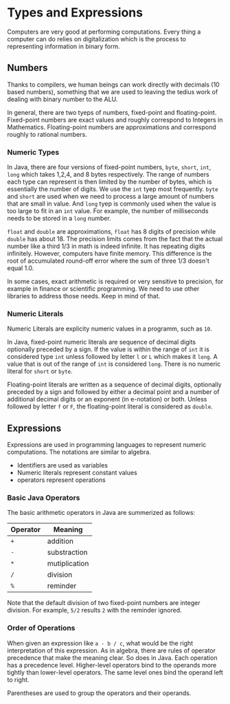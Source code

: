 # Types and Expressions
Computers are very good at performing computations. Every thing a computer can do relies on digitalization which is the process to representing information in binary form.

## Numbers
Thanks to compilers, we human beings can work directly with decimals (10 based numbers), something that we are used to leaving the tedius work of dealing with binary number to the ALU.

In general, there are two tyeps of numbers, fixed-point and floating-point. Fixed-point numbers are exact values and roughly correspond to Integers in Mathematics. Floating-point numbers are approximations and correspond roughly to rational numbers.

### Numeric Types
In Java, there are four versions of fixed-point numbers, `byte`, `short`, `int`, `long` which takes 1,2,4, and 8 bytes respectively. The range of numbers each type can represent is then limited by the number of bytes, which is essentially the number of digits. We use the `int` tyep most frequently. `byte` and `short` are used when we need to process a large amount of numbers that are small in value. And `long` tyep is commonly used when the value is too large to fit in an `int` value. For example, the number of milliseconds needs to be stored in a `long` number.

`float` and `double` are approximations, `float` has 8 digits of precision while `double` has about 18. The precision limits comes from the fact that the actual number like a third 1/3 in math is indeed infinite. It has repeating digits infinitely. However, computers have finite memory. This difference is the root of accumulated round-off error where the sum of three 1/3 doesn't equal 1.0.

In some cases, exact arithmetic is required or very sensitive to precision, for example in finance or scientific programming. We need to use other libraries to address those needs. Keep in mind of that.

### Numeric Literals
Numeric Literals are explicity numeric values in a programm, such as `10`.

In Java, fixed-point numeric literals are sequence of decimal digits optionally preceded by a sign. If the value is within the range of `int` it is considered type `int` unless followed by letter `l` or `L` which makes it `long`. A value that is out of the range of `int` is considered `long`. There is no numeric literal for `short` or `byte`.

Floating-point literals are written as a sequence of decimal digits, optionally preceded by a sign and followed by either a decimal point and a number of additional decimal digits or an exponent (in e-notation) or both. Unless followed by letter `f` or `F`, the floating-point literal is considered as `double`.

## Expressions
Expressions are used in programming languages to represent numeric computations. The notations are similar to algebra.
- Identifiers are used as variables
- Numeric literals represent constant values
- operators represent operations

### Basic Java Operators
The basic arithmetic operators in Java are summerized as follows:

| Operator | Meaning       |
| -------- | -------       |
| `+`      | addition      |
| `-`      | substraction  |
| `*`      | mutiplication |
| `/`      | division      |
| `%`      | reminder      |

Note that the default division of two fixed-point numbers are integer division. For example, `5/2` results `2` with the reminder ignored.

### Order of Operations
When given an expression like `a - b / c`, what would be the right interpretation of this expression. As in algebra, there are rules of operator precedence that make the meaning clear. So does in Java. Each operation has a precedence level. Higher-level operators bind to the operands more tightly than lower-level operators. The same level ones bind the operand left to right.

Parentheses are used to group the operators and their operands.